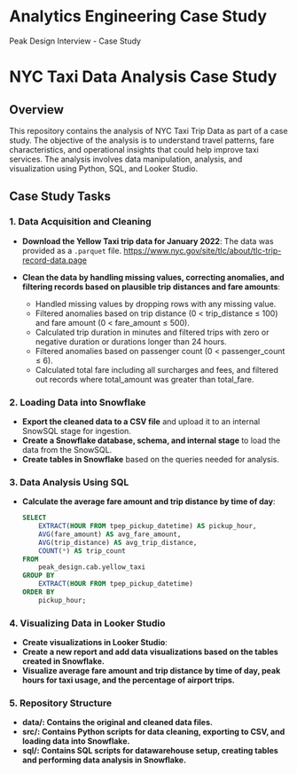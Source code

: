 # Analytics Engineering Case Study
Peak Design Interview - Case Study

# NYC Taxi Data Analysis Case Study

## Overview

This repository contains the analysis of NYC Taxi Trip Data as part of a case study. The objective of the analysis is to understand travel patterns, fare characteristics, and operational insights that could help improve taxi services. The analysis involves data manipulation, analysis, and visualization using Python, SQL, and Looker Studio.

## Case Study Tasks

### 1. Data Acquisition and Cleaning
- **Download the Yellow Taxi trip data for January 2022**: The data was provided as a `.parquet` file.
  https://www.nyc.gov/site/tlc/about/tlc-trip-record-data.page
  
- **Clean the data by handling missing values, correcting anomalies, and filtering records based on plausible trip distances and fare amounts**:
  - Handled missing values by dropping rows with any missing value.
  - Filtered anomalies based on trip distance (0 < trip_distance ≤ 100) and fare amount (0 < fare_amount ≤ 500).
  - Calculated trip duration in minutes and filtered trips with zero or negative duration or durations longer than 24 hours.
  - Filtered anomalies based on passenger count (0 < passenger_count ≤ 6).
  - Calculated total fare including all surcharges and fees, and filtered out records where total_amount was greater than total_fare.

### 2. Loading Data into Snowflake
- **Export the cleaned data to a CSV file** and upload it to an internal SnowSQL stage for ingestion.
- **Create a Snowflake database, schema, and internal stage** to load the data from the SnowSQL.
- **Create tables in Snowflake** based on the queries needed for analysis.

### 3. Data Analysis Using SQL
- **Calculate the average fare amount and trip distance by time of day**:
  ```sql
  SELECT 
      EXTRACT(HOUR FROM tpep_pickup_datetime) AS pickup_hour,
      AVG(fare_amount) AS avg_fare_amount,
      AVG(trip_distance) AS avg_trip_distance,
      COUNT(*) AS trip_count
  FROM 
      peak_design.cab.yellow_taxi
  GROUP BY 
      EXTRACT(HOUR FROM tpep_pickup_datetime)
  ORDER BY 
      pickup_hour;
  ```

### 4. Visualizing Data in Looker Studio
- **Create visualizations in Looker Studio**:
- **Create a new report and add data visualizations based on the tables created in Snowflake.**
- **Visualize average fare amount and trip distance by time of day, peak hours for taxi usage, and the percentage of airport trips.**

### 5. Repository Structure
- **data/: Contains the original and cleaned data files.**
- **src/: Contains Python scripts for data cleaning, exporting to CSV, and loading data into Snowflake.**
- **sql/: Contains SQL scripts for datawarehouse setup, creating tables and performing data analysis in Snowflake.**
